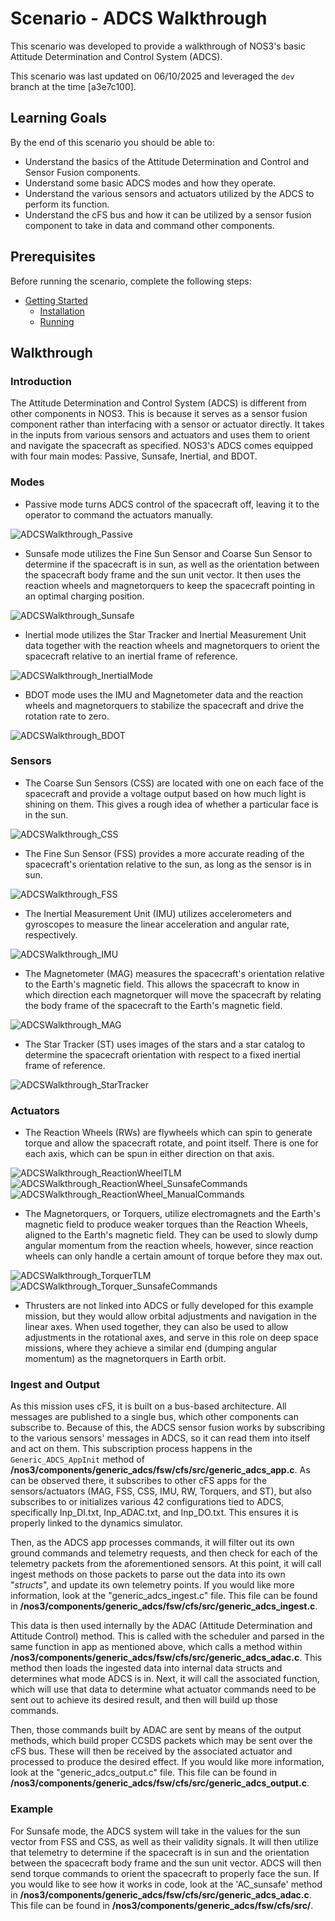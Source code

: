 # Scenario - ADCS Walkthrough

This scenario was developed to provide a walkthrough of NOS3's basic Attitude Determination and Control System (ADCS).

This scenario was last updated on 06/10/2025 and leveraged the `dev` branch at the time [a3e7c100].

## Learning Goals
By the end of this scenario you should be able to:

* Understand the basics of the Attitude Determination and Control and Sensor Fusion components.
* Understand some basic ADCS modes and how they operate.
* Understand the various sensors and actuators utilized by the ADCS to perform its function.
* Understand the cFS bus and how it can be utilized by a sensor fusion component to take in data and command other components.

## Prerequisites
Before running the scenario, complete the following steps:

* [Getting Started](./NOS3_Getting_Started.md)
  * [Installation](./NOS3_Getting_Started.md#installation)
  * [Running](./NOS3_Getting_Started.md#running)
    
## Walkthrough

### Introduction
The Attitude Determination and Control System (ADCS) is different from other components in NOS3. This is because it serves as a sensor fusion component rather than interfacing with a sensor or actuator directly. It takes in the inputs from various sensors and actuators and uses them to orient and navigate the spacecraft as specified. NOS3's ADCS comes equipped with four main modes: Passive, Sunsafe, Inertial, and BDOT.

### Modes
* Passive mode turns ADCS control of the spacecraft off, leaving it to the operator to command the actuators manually.

![ADCSWalkthrough_Passive](./_static/scenario_adcs_walkthrough/passive_mode.png)

* Sunsafe mode utilizes the Fine Sun Sensor and Coarse Sun Sensor to determine if the spacecraft is in sun, as well as the orientation between the spacecraft body frame and the sun unit vector. It then uses the reaction wheels and magnetorquers to keep the spacecraft pointing in an optimal charging position.
  
![ADCSWalkthrough_Sunsafe](./_static/scenario_adcs_walkthrough/sunsafe_mode.png)

* Inertial mode utilizes the Star Tracker and Inertial Measurement Unit data together with the reaction wheels and magnetorquers to orient the spacecraft relative to an inertial frame of reference.
  
![ADCSWalkthrough_InertialMode](./_static/scenario_adcs_walkthrough/inertial_mode.png)

* BDOT mode uses the IMU and Magnetometer data and the reaction wheels and magnetorquers to stabilize the spacecraft and drive the rotation rate to zero.

![ADCSWalkthrough_BDOT](./_static/scenario_adcs_walkthrough/bdot_mode.png)

### Sensors
* The Coarse Sun Sensors (CSS) are located with one on each face of the spacecraft and provide a voltage output based on how much light is shining on them. This gives a rough idea of whether a particular face is in the sun.
  
![ADCSWalkthrough_CSS](./_static/scenario_adcs_walkthrough/css.png)

* The Fine Sun Sensor (FSS) provides a more accurate reading of the spacecraft's orientation relative to the sun, as long as the sensor is in sun.
  
![ADCSWalkthrough_FSS](./_static/scenario_adcs_walkthrough/fss.png)

* The Inertial Measurement Unit (IMU) utilizes accelerometers and gyroscopes to measure the linear acceleration and angular rate, respectively.
  
![ADCSWalkthrough_IMU](./_static/scenario_adcs_walkthrough/imu.png)

* The Magnetometer (MAG) measures the spacecraft's orientation relative to the Earth's magnetic field. This allows the spacecraft to know in which direction each magnetorquer will move the spacecraft by relating the body frame of the spacecraft to the Earth's magnetic field.
  
![ADCSWalkthrough_MAG](./_static/scenario_adcs_walkthrough/mag.png)

* The Star Tracker (ST) uses images of the stars and a star catalog to determine the spacecraft orientation with respect to a fixed inertial frame of reference.
  
![ADCSWalkthrough_StarTracker](./_static/scenario_adcs_walkthrough/star_tracker.png)

### Actuators
* The Reaction Wheels (RWs) are flywheels which can spin to generate torque and allow the spacecraft rotate, and point itself. There is one for each axis, which can be spun in either direction on that axis.

![ADCSWalkthrough_ReactionWheelTLM](./_static/scenario_adcs_walkthrough/rw_tlm.png)
![ADCSWalkthrough_ReactionWheel_SunsafeCommands](./_static/scenario_adcs_walkthrough/rw_sunsafe.png)
![ADCSWalkthrough_ReactionWheel_ManualCommands](./_static/scenario_adcs_walkthrough/rw_manual.png)

* The Magnetorquers, or Torquers, utilize electromagnets and the Earth's magnetic field to produce weaker torques than the Reaction Wheels, aligned to the Earth's magnetic field. They can be used to slowly dump angular momentum from the reaction wheels, however, since reaction wheels can only handle a certain amount of torque before they max out.

![ADCSWalkthrough_TorquerTLM](./_static/scenario_adcs_walkthrough/torquer_tlm.png)
![ADCSWalkthrough_Torquer_SunsafeCommands](./_static/scenario_adcs_walkthrough/torquer_sunsafe.png)

* Thrusters are not linked into ADCS or fully developed for this example mission, but they would allow orbital adjustments and navigation in the linear axes.  When used together, they can also be used to allow adjustments in the rotational axes, and serve in this role on deep space missions, where they achieve a similar end (dumping angular momentum) as the magnetorquers in Earth orbit.
  
### Ingest and Output
As this mission uses cFS, it is built on a bus-based architecture. All messages are published to a single bus, which other components can subscribe to. Because of this, the ADCS sensor fusion works by subscribing to the various sensors' messages in ADCS, so it can read them into itself and act on them. This subscription process happens in the `Generic_ADCS_AppInit` method of **/nos3/components/generic_adcs/fsw/cfs/src/generic_adcs_app.c**. As can be observed there, it subscribes to other cFS apps for the sensors/actuators (MAG, FSS, CSS, IMU, RW, Torquers, and ST), but also subscribes to or initializes various 42 configurations tied to ADCS, specifically Inp_DI.txt, Inp_ADAC.txt, and Inp_DO.txt. This ensures it is properly linked to the dynamics simulator.

Then, as the ADCS app processes commands, it will filter out its own ground commands and telemetry requests, and then check for each of the telemetry packets from the aforementioned sensors. At this point, it will call ingest methods on those packets to parse out the data into its own "*structs*", and update its own telemetry points. If you would like more information, look at the "generic_adcs_ingest.c" file. This file can be found in **/nos3/components/generic_adcs/fsw/cfs/src/generic_adcs_ingest.c**.

This data is then used internally by the ADAC (Attitude Determination and Attitude Control) method. This is called with the scheduler and parsed in the same function in app as mentioned above, which calls a method within **/nos3/components/generic_adcs/fsw/cfs/src/generic_adcs_adac.c**. This method then loads the ingested data into internal data structs and determines what mode ADCS is in. Next, it will call the associated function, which will use that data to determine what actuator commands need to be sent out to achieve its desired result, and then will build up those commands.

Then, those commands built by ADAC are sent by means of the output methods, which build proper CCSDS packets which may be sent over the cFS bus. These will then be received by the associated actuator and processed to produce the desired effect. If you would like more information, look at the "generic_adcs_output.c" file. This file can be found in **/nos3/components/generic_adcs/fsw/cfs/src/generic_adcs_output.c**.

### Example
For Sunsafe mode, the ADCS system will take in the values for the sun vector from FSS and CSS, as well as their validity signals. It will then utilize that telemetry to determine if the spacecraft is in sun and the orientation between the spacecraft body frame and the sun unit vector. ADCS will then send torque commands to orient the spacecraft to properly face the sun. If you would like to see how it works in code, look at the 'AC_sunsafe' method in **/nos3/components/generic_adcs/fsw/cfs/src/generic_adcs_adac.c**. This file can be found in **/nos3/components/generic_adcs/fsw/cfs/src/**.
